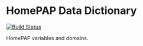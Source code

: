 HomePAP Data Dictionary
=======================

[![Build Status](https://travis-ci.org/sleepepi/homepap-data-dictionary.svg)](https://travis-ci.org/sleepepi/homepap-data-dictionary)

HomePAP variables and domains.
